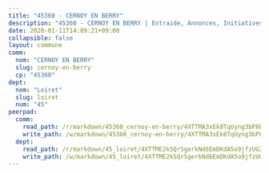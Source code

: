 ```yaml
---
title: "45360 - CERNOY EN BERRY"
description: "45360 - CERNOY EN BERRY | Entraide, Annonces, Initiatives"
date: 2020-01-11T14:09:21+09:00
collapsible: false
layout: commune
comm:
  nom: "CERNOY EN BERRY"
  slug: cernoy-en-berry
  cp: "45360"
dept:
  nom: "Loiret"
  slug: loiret
  num: "45"
peerpad:
  comm:
    read_path: /r/markdown/45360_cernoy-en-berry/4XTTMA3xEk8TqUyng3bP8BNZ5SrNf64Sr9nBLtZx7HHhNj5MT
    write_path: /w/markdown/45360_cernoy-en-berry/4XTTMA3xEk8TqUyng3bP8BNZ5SrNf64Sr9nBLtZx7HHhNj5MT-K3TgU5iLyzYqT6rNhTX4HRFJv5K9ga2t3sp6LMDUQkKtGE9n7p9YtuBrULyqCgN7hWqFuKQwgQZfU29jZMyB5kMGZwe5WXmD3xWPK2Q8NPxX9z2a1zXAFsMCaqLAeAdRssjtKZHs
  dept:
    read_path: /r/markdown/45_loiret/4XTTME2kSQrSgerkNd6EmDKdA5o9jfzUG2SAG8C2qVYb3YXN4
    write_path: /w/markdown/45_loiret/4XTTME2kSQrSgerkNd6EmDKdA5o9jfzUG2SAG8C2qVYb3YXN4-K3TgULpEDoP6p5UphGUnEGQQDb2AQTj81Z2trE1ZVsdtBZSXUbkVLE9oEias3DdMz5vmgxRH8ErfnuyVj2VYfJxxhBMoq5ZxQCDrb2jTVFkww5uEThgDKwT8pF9LfJGTpqNraKjJ
---
```


